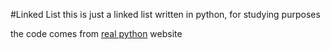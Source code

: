 #Linked List 
this is just a linked list written in python, for studying purposes

the code comes from [real python](https://realpython.com/linked-lists-python/) website

